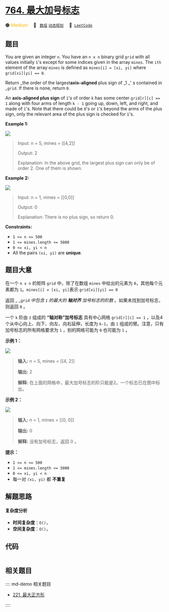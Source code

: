 # [764. 最大加号标志](https://leetcode.com/problems/largest-plus-sign)

🟠 <font color=#ffb800>Medium</font>&emsp; 🔖&ensp; [`数组`](/leetcode/outline/tag/array.md) [`动态规划`](/leetcode/outline/tag/dynamic-programming.md)&emsp; 🔗&ensp;[`LeetCode`](https://leetcode.com/problems/largest-plus-sign)


## 题目

You are given an integer `n`. You have an `n x n` binary grid `grid` with all
values initially `1`'s except for some indices given in the array `mines`. The
`ith` element of the array `mines` is defined as `mines[i] = [xi, yi]` where
`grid[xi][yi] == 0`.

Return _the order of the largest**axis-aligned** plus sign of _1 _' s
contained in _`grid`. If there is none, return `0`.

An **axis-aligned plus sign** of `1`'s of order `k` has some center
`grid[r][c] == 1` along with four arms of length `k - 1` going up, down, left,
and right, and made of `1`'s. Note that there could be `0`'s or `1`'s beyond
the arms of the plus sign, only the relevant area of the plus sign is checked
for `1`'s.



**Example 1:**

![](https://assets.leetcode.com/uploads/2021/06/13/plus1-grid.jpg)

> Input: n = 5, mines = [[4,2]]
> 
> Output: 2
> 
> Explanation: In the above grid, the largest plus sign can only be of order 2. One of them is shown.

**Example 2:**

![](https://assets.leetcode.com/uploads/2021/06/13/plus2-grid.jpg)

> Input: n = 1, mines = [[0,0]]
> 
> Output: 0
> 
> Explanation: There is no plus sign, so return 0.

**Constraints:**

  * `1 <= n <= 500`
  * `1 <= mines.length <= 5000`
  * `0 <= xi, yi < n`
  * All the pairs `(xi, yi)` are **unique**.


## 题目大意

在一个 `n x n` 的矩阵 `grid` 中，除了在数组 `mines` 中给出的元素为 `0`，其他每个元素都为 `1`。`mines[i] =
[xi, yi]`表示 `grid[xi][yi] == 0`

返回 _ _`grid` _中包含  `1` 的最大的 **轴对齐** 加号标志的阶数_ 。如果未找到加号标志，则返回 `0` 。

一个 `k` 阶由 _`1`_  组成的 **“轴对称”加号标志** 具有中心网格 `grid[r][c] == 1`
，以及4个从中心向上、向下、向左、向右延伸，长度为 `k-1`，由 `1` 组成的臂。注意，只有加号标志的所有网格要求为 `1` ，别的网格可能为 `0`
也可能为 `1` 。



**示例 1：**

![](https://assets.leetcode.com/uploads/2021/06/13/plus1-grid.jpg)

> 
> 
> 
> 
> 
> **输入:** n = 5, mines = [[4, 2]]
> 
> **输出:** 2
> 
> **解释:** 在上面的网格中，最大加号标志的阶只能是2。一个标志已在图中标出。
> 
> 

**示例 2：**

![](https://assets.leetcode.com/uploads/2021/06/13/plus2-grid.jpg)

> 
> 
> 
> 
> 
> **输入:** n = 1, mines = [[0, 0]]
> 
> **输出:** 0
> 
> **解释:** 没有加号标志，返回 0 。
> 
> 



**提示：**

  * `1 <= n <= 500`
  * `1 <= mines.length <= 5000`
  * `0 <= xi, yi < n`
  * 每一对 `(xi, yi)` 都 **不重复** ​​​​​​​


## 解题思路

#### 复杂度分析

- **时间复杂度**：`O()`，
- **空间复杂度**：`O()`，

## 代码

```javascript

```

## 相关题目

:::: md-demo 相关题目
- [221. 最大正方形](./0221.md)

::::
